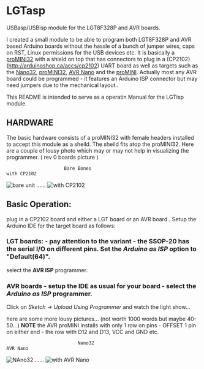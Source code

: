 # LGTasp
USBasp/USBisp module for the LGT8F328P and AVR boards.

I created a small module to be able to program both LGT8F328P and AVR based Arduino boards without the hassle of a bunch of jumper wires, caps on RST, Linux permissions for the USB devices etc.  It is basically a [proMINI32](https://arduinoshop.ca/lgt8f328/promini32) with a shield on top that has connectors to plug in a (CP2102)(http://arduinoshop.ca/accs/cp2102) UART board as well as targets such as the [Nano32](http://arduinoshop.ca/lgt8f328/nano32), [proMINI32](http://arduinoshop.ca/lgt8f328/promini32), [AVR Nano](http://arduinoshop.ca/atmelbased/arduino-nano) and the [proMINI](http://arduinoshop.ca/atmelbased/promini5).  Actually most any AVR board could be programmed - it features an Arduino ISP connector but may need jumpers due to the mechanical layout..

This README is intended to serve as a operatin Manual for the LGTisp module.

## HARDWARE

The basic hardware consists of a proMINI32 with female headers installed to accept this module as a sheild.  The sheild fits atop the proMINI32. Here are a couple of lousy photo which may or may not help in visualizing the programmer.  ( rev 0 boards picture )

                         Bare Bones                                          with CP2102
   ![bare unit](https://arduinoshop.ca/images/multiISP_0_360.png) ...... ![with CP2102](https://arduinoshop.ca/images/multiISP_1_360.png)
   
## Basic Operation:
  plug in a CP2102 board and either a LGT board or an AVR board..  Setup the Arduino IDE for the target board as follows:
  ### LGT boards: - pay attention to the variant - the SSOP-20 has the serial I/O on different pins. Set the *Arduino as ISP* option to "Default(64)".
  select the **AVR ISP** programmer.
  
  ### AVR boards - setup the IDE as usual for your board - select the *Arduino as ISP* programmer.

Click on    *Sketch -> Upload Using Programmer* and watch the light show...   

here are some more lousy pictures... (not worth 1000 words but maybe 40-50...) **NOTE** the AVR proMINI installs with only 1 row on pins - OFFSET 1 pin on either end - the row with D12 and D13, VCC and GND etc. 

                              Nano32                                                AVR Nano
   ![NAno32](https://arduinoshop.ca/images/multiISP_Nano32_360.png) ...... ![with AVR Nano](https://arduinoshop.ca/images/multiISP_Nano_360.png)
